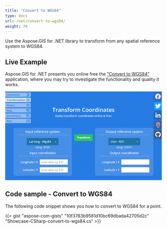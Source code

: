 ```yaml
---
title: "Convert to WGS84"
type: docs
url: /net/convert-to-wgs84/
weight: 70
---
```


Use the Aspose.GIS for .NET library to transform from any spatial reference system to WGS84.

## **Live Example**

Aspose.GIS for .NET presents you online free the ["Convert to WGS84"](https://products.aspose.app/gis/transformation/convert-to-wgs84) application, where you may try to investigate the functionality and quality it works.

![transformation coordinates app](transform-coordinates.png)

## **Code sample - Convert to WGS84**

The following code snippet shows you how to convert to WGS84 for a point.

{{< gist "aspose-com-gists" "10f3783b9581d10bc69dbada42705d2c" "Showcase-CSharp-convert-to-wgs84.cs" >}}
